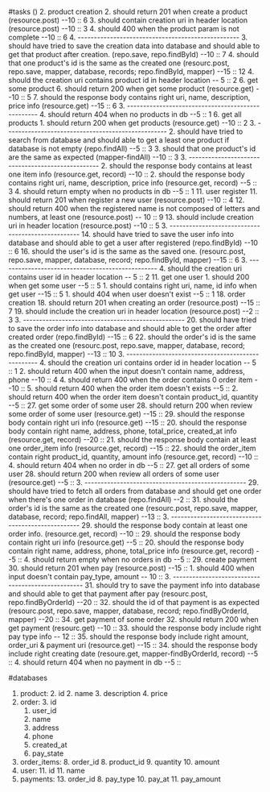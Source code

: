 #tasks ()
2. product creation
	2. should return 201 when create a product  (resource.post)  --10 :: 6
	3. should contain creation uri in header location (resource.post) --10 :: 3
	4. should 400 when the product param is not complete --10 :: 6
	4. --------------------------------------------------
	3. should have tried to save the creation data into database and should able to get that product after creation. (repo.save, repo.findById) --10 :: 7
	4. should that one product's id is the same as the created one (resourc.post, repo.save, mapper, database, records; repo.findById, mapper) --15 :: 12
	4. should the creation uri contains product id in header location -- 5 :: 2
6. get some product
	6. should return 200 when get some product (resource.get) --10 :: 5
	7. should the response body contains right uri, name, description, price info (resource.get) --15 :: 6
	3. --------------------------------------------------
	4. should return 404 when no products in db --5 :: 1
6. get all products
	1. should return 200 when get products (resource.get) --10 :: 2
	3. --------------------------------------------------
	2. should have tried to search from database and should able to get a least one product if database is not empty (repo.findAll) --5 :: 3
	3. should that one product's id are the same as expected (mapper-findAll) --10 :: 3
	3. --------------------------------------------------
	2. should the response body contains at least  one item info (resource.get, record) --10 ::
	2. should the response body contains right uri, name, description, price info (resource.get, record) --5 :: 3
	4. should return empty when no products in db --5 :: 1
11. user register
	11. should return 201 when register a new user (resource.post) --10 :: 4
	12. should return 400 when the registered name is not composed of letters and numbers, at least one (resource.post) -- 10 :: 9
	13. should include creation uri in header location (resource.post) --10 :: 5
	3. --------------------------------------------------
	14. should have tried to save the user info into database and should able to get a user after registered (repo.findById) --10 :: 6
	16. should the user's id is the same as the saved one. (resourc.post, repo.save, mapper, database, record; repo.findById, mapper) --15 :: 6
	3. -------------------------------------------------
	4. should the creation uri contains user id in header location -- 5 :: 2
11. get one user
    1. should 200 when get some user --5 :: 5
    1. should contains right uri, name, id info when get user --15 :: 5
    1. should 404 when user doesn't exist --5 :: 1
18. order creation
	18. should return 201 when creating an order (resource.post) --15 :: 7
	19. should include the creation uri in header location (resource.post) --2 :: 3
	3. --------------------------------------------------
	20. should have tried to save the order info into database and should able to get the order after created order (repo.findById) --15 :: 6
	22. should the order's id is the same as the created one (resourc.post, repo.save, mapper, database, record; repo.findById, mapper) --13 :: 10
	3. --------------------------------------------------
	4. should the creation uri contains order id in header location -- 5 :: 1
	2. should return 400 when the input doesn't contain name, address, phone --10 :: 4
	4. should return 400 when the order contains 0 order item --10 ::
	5. should return 400 when the order item doesn't exists --5 ::
	2. should return 400 when the order item doesn't contain product\_id, quantity --5 ::
27. get some order of some user
	28. should return 200 when review some order of some user (resource.get) --15 ::
	29. should the response body contain right uri info (resource.get) --15 ::
 	20. should the response body contain right name, address, phone, total\_price, created\_at info (resource.get, record) --20 ::
 	21. should the response body contain at least one order_item info (resource.get, record) --15 ::
 	22. should the order\_item contain right product_id, quantity, amount info (resource.get, record) --10 ::
	4. should return 404 when no order in db --5 ::
27. get all orders of some user
	28. should return 200 when review all orders of some user (resource.get) --5 ::
	3. --------------------------------------------------
	29. should have tried to fetch all orders from database and should get one order when there's one order in database (repo.findAll) --2 ::
	31. should the order's id is the same as the created one (resourc.post, repo.save, mapper, database, record; repo.findAll, mapper) --13 ::
	3. --------------------------------------------------
	29. should the response body contain at least one order info. (resource.get, record)  --10 ::
    29. should the response body contain right uri info (resource.get) --5 ::
    20. should the response body contain right name, address, phone, total\_price info (resource.get, record) --5 ::
	4. should return empty when no orders in db --5 ::
29. create payment
	30. should return 201 when pay (resource.post) --15 ::
	1. should 400 when input doesn't contain pay_type, amount -- 10 ::
	3. --------------------------------------------------
	31. should try to save the payment info into database and should able to get that payment after pay (resourc.post, repo.findByOrderId) --20 ::
	32. should the id of that payment is as expected (resourc.post, repo.save, mapper, database, record; repo.findByOrderId, mapper) --20 ::
34. get payment of some order
	32. should return 200 when get payment (resourc.get) --10 ::
	33. should the response body include right pay type info -- 12 ::
	35. should the response body include right amount, order_uri & payment uri (resource.get) --15 ::
	34. should the response body include right creating date (resoure.get, mapper-findByOrderId, record) --5 ::
	4. should return 404 when no payment in db --5 ::

#databases
1. product: 
	2. id
	2. name
	3. description
	4. price
2. order:
	3. 	id
	1. user_id
	3. name
	4. address
	5. phone
	7. created_at
	9. pay_state
7. order_items:
	8. order_id
	8. product_id
	9. quantity
	10. amount
10. user:
	11. id
	11. name
12. payments:
	13. order_id
	8. pay_type
	10. pay_at
	11. pay_amount


	



